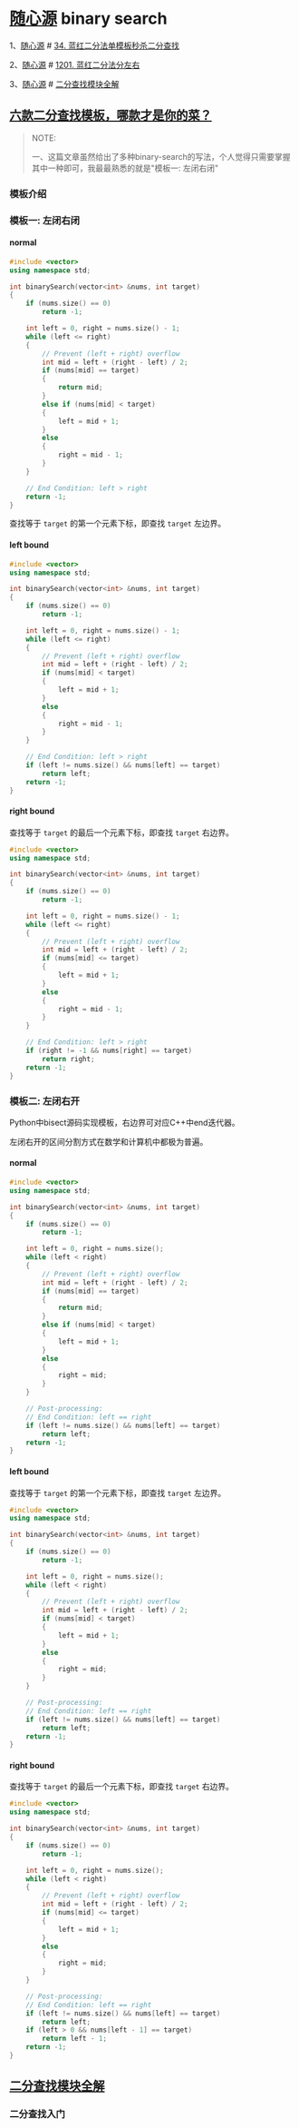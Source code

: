 # [随心源](https://leetcode.cn/u/sui-xin-yuan/) binary search

1、[随心源](https://leetcode.cn/u/sui-xin-yuan/) # [34. 蓝红二分法单模板秒杀二分查找](https://leetcode.cn/problems/find-first-and-last-position-of-element-in-sorted-array/solution/lan-hong-hua-fen-fa-dan-mo-ban-miao-sha-e7r40/) 

2、[随心源](https://leetcode.cn/u/sui-xin-yuan/) # [1201. 蓝红二分法分左右](https://leetcode.cn/problems/ugly-number-iii/solution/by-sui-xin-yuan-o8zd/) 

3、[随心源](https://leetcode.cn/u/sui-xin-yuan/) # [二分查找模块全解](https://leetcode.cn/circle/article/xYBtLt/) 



## [六款二分查找模板，哪款才是你的菜？](https://leetcode.cn/circle/discuss/ObmjbJ/)

> NOTE:
>
> 一、这篇文章虽然给出了多种binary-search的写法，个人觉得只需要掌握其中一种即可，我最最熟悉的就是"模板一: 左闭右闭"

### 模板介绍

### 模板一: 左闭右闭

#### normal

```c++
#include <vector>
using namespace std;

int binarySearch(vector<int> &nums, int target)
{
    if (nums.size() == 0)
        return -1;

    int left = 0, right = nums.size() - 1;
    while (left <= right)
    {
        // Prevent (left + right) overflow
        int mid = left + (right - left) / 2;
        if (nums[mid] == target)
        {
            return mid;
        }
        else if (nums[mid] < target)
        {
            left = mid + 1;
        }
        else
        {
            right = mid - 1;
        }
    }

    // End Condition: left > right
    return -1;
}

```

查找等于 `target` 的第一个元素下标，即查找 `target` 左边界。

#### left bound

```c++
#include <vector>
using namespace std;

int binarySearch(vector<int> &nums, int target)
{
    if (nums.size() == 0)
        return -1;

    int left = 0, right = nums.size() - 1;
    while (left <= right)
    {
        // Prevent (left + right) overflow
        int mid = left + (right - left) / 2;
        if (nums[mid] < target)
        {
            left = mid + 1;
        }
        else
        {
            right = mid - 1;
        }
    }

    // End Condition: left > right
    if (left != nums.size() && nums[left] == target)
        return left;
    return -1;
}

```

#### right bound

查找等于 `target` 的最后一个元素下标，即查找 `target` 右边界。

```c++
#include <vector>
using namespace std;

int binarySearch(vector<int> &nums, int target)
{
    if (nums.size() == 0)
        return -1;

    int left = 0, right = nums.size() - 1;
    while (left <= right)
    {
        // Prevent (left + right) overflow
        int mid = left + (right - left) / 2;
        if (nums[mid] <= target)
        {
            left = mid + 1;
        }
        else
        {
            right = mid - 1;
        }
    }

    // End Condition: left > right
    if (right != -1 && nums[right] == target)
        return right;
    return -1;
}

```



### 模板二: 左闭右开

Python中bisect源码实现模板，右边界可对应C++中end迭代器。

左闭右开的区间分割方式在数学和计算机中都极为普遍。

#### normal

```c++
#include <vector>
using namespace std;

int binarySearch(vector<int> &nums, int target)
{
    if (nums.size() == 0)
        return -1;

    int left = 0, right = nums.size();
    while (left < right)
    {
        // Prevent (left + right) overflow
        int mid = left + (right - left) / 2;
        if (nums[mid] == target)
        {
            return mid;
        }
        else if (nums[mid] < target)
        {
            left = mid + 1;
        }
        else
        {
            right = mid;
        }
    }

    // Post-processing:
    // End Condition: left == right
    if (left != nums.size() && nums[left] == target)
        return left;
    return -1;
}

```



#### left bound

查找等于 `target` 的第一个元素下标，即查找 `target` 左边界。



```c++
#include <vector>
using namespace std;

int binarySearch(vector<int> &nums, int target)
{
    if (nums.size() == 0)
        return -1;

    int left = 0, right = nums.size();
    while (left < right)
    {
        // Prevent (left + right) overflow
        int mid = left + (right - left) / 2;
        if (nums[mid] < target)
        {
            left = mid + 1;
        }
        else
        {
            right = mid;
        }
    }

    // Post-processing:
    // End Condition: left == right
    if (left != nums.size() && nums[left] == target)
        return left;
    return -1;
}

```



#### right bound

查找等于 `target` 的最后一个元素下标，即查找 `target` 右边界。



```c++
#include <vector>
using namespace std;

int binarySearch(vector<int> &nums, int target)
{
    if (nums.size() == 0)
        return -1;

    int left = 0, right = nums.size();
    while (left < right)
    {
        // Prevent (left + right) overflow
        int mid = left + (right - left) / 2;
        if (nums[mid] <= target)
        {
            left = mid + 1;
        }
        else
        {
            right = mid;
        }
    }

    // Post-processing:
    // End Condition: left == right
    if (left != nums.size() && nums[left] == target)
        return left;
    if (left > 0 && nums[left - 1] == target)
        return left - 1;
    return -1;
}

```



## [二分查找模块全解](https://leetcode.cn/circle/article/xYBtLt/) 



### 二分查找入门

